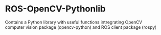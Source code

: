 # ROS-OpenCV-Pythonlib
Contains a Python library with useful functions intregrating OpenCV computer vision package (opencv-python) and ROS client package (rospy)
